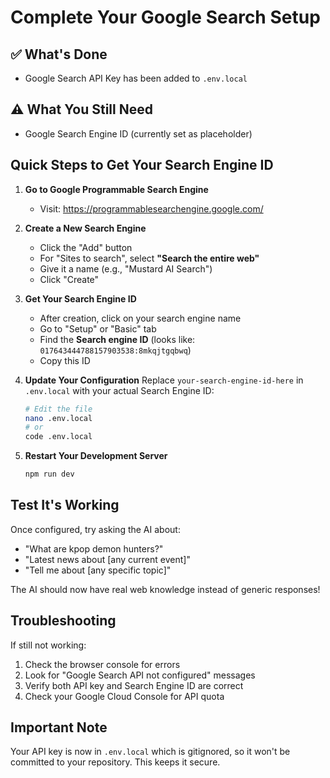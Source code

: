 # Complete Your Google Search Setup

## ✅ What's Done
- Google Search API Key has been added to `.env.local`

## ⚠️ What You Still Need
- Google Search Engine ID (currently set as placeholder)

## Quick Steps to Get Your Search Engine ID

1. **Go to Google Programmable Search Engine**
   - Visit: https://programmablesearchengine.google.com/

2. **Create a New Search Engine**
   - Click the "Add" button
   - For "Sites to search", select **"Search the entire web"**
   - Give it a name (e.g., "Mustard AI Search")
   - Click "Create"

3. **Get Your Search Engine ID**
   - After creation, click on your search engine name
   - Go to "Setup" or "Basic" tab
   - Find the **Search engine ID** (looks like: `017643444788157903538:8mkqjtgqbwq`)
   - Copy this ID

4. **Update Your Configuration**
   Replace `your-search-engine-id-here` in `.env.local` with your actual Search Engine ID:
   ```bash
   # Edit the file
   nano .env.local
   # or
   code .env.local
   ```

5. **Restart Your Development Server**
   ```bash
   npm run dev
   ```

## Test It's Working

Once configured, try asking the AI about:
- "What are kpop demon hunters?"
- "Latest news about [any current event]"
- "Tell me about [any specific topic]"

The AI should now have real web knowledge instead of generic responses!

## Troubleshooting

If still not working:
1. Check the browser console for errors
2. Look for "Google Search API not configured" messages
3. Verify both API key and Search Engine ID are correct
4. Check your Google Cloud Console for API quota

## Important Note

Your API key is now in `.env.local` which is gitignored, so it won't be committed to your repository. This keeps it secure.
